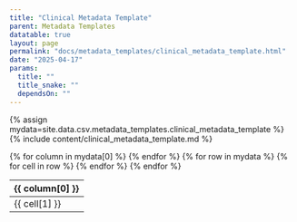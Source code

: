 ```yaml
---
title: "Clinical Metadata Template"
parent: Metadata Templates
datatable: true
layout: page
permalink: "docs/metadata_templates/clinical_metadata_template.html"
date: "2025-04-17"
params:
  title: ""
  title_snake: ""
  dependsOn: ""
---
```


{% assign mydata=site.data.csv.metadata_templates.clinical_metadata_template %} 
{% include content/clinical_metadata_template.md %}

<table id="myTable" class="display" style="width:135%">
    <thead>
      {% for column in mydata[0] %}
          <th>{{ column[0] }}</th>
      {% endfor %}
    </thead>
    <tbody>
    {% for row in mydata %}
        <tr>
        {% for cell in row %}
            <td>{{ cell[1] }}</td>
        {% endfor %}
        </tr>
    {% endfor %}
    </tbody>
</table>

<script type="text/javascript">
  $(document).ready(function () {
    $('#myTable').DataTable({
      responsive: true,
      deferRender: false,
      paging: false,
      order: [],
      columnDefs: [
        { 
          targets: 0,
          orderable: false,
          render : function(data, type, row, meta){
              return $('<a>')
                   .attr('href','../attributes/'+data)
                   .text(data)
                   .wrap('<div></div>')
                   .parent()
                   .html();
          }
        },
        { 
          targets: [1,2,3], 
          orderable: false
        }
      ]
    });
  });
</script>
